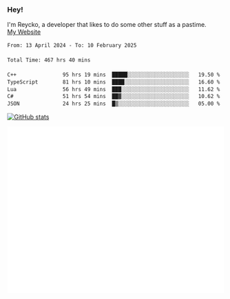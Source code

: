 ### Hey!
I'm Reycko, a developer that likes to do some other stuff as a pastime.  
[My Website](https://reycko.root.sx)

<!--START_SECTION:wakasection-->

```txt
From: 13 April 2024 - To: 10 February 2025

Total Time: 467 hrs 40 mins

C++               95 hrs 19 mins  █████░░░░░░░░░░░░░░░░░░░░   19.50 %
TypeScript        81 hrs 10 mins  ████░░░░░░░░░░░░░░░░░░░░░   16.60 %
Lua               56 hrs 49 mins  ███░░░░░░░░░░░░░░░░░░░░░░   11.62 %
C#                51 hrs 54 mins  ██▓░░░░░░░░░░░░░░░░░░░░░░   10.62 %
JSON              24 hrs 25 mins  █▒░░░░░░░░░░░░░░░░░░░░░░░   05.00 %
```

<!--END_SECTION:wakasection-->

[![GitHub stats](https://github-readme-stats.vercel.app/api?username=Reycko&show_icons=true&theme=dark&hide_title=true&count_private=true)](https://github.com/anuraghazra/github-readme-stats)

![Metrics](/github-metrics.svg)
